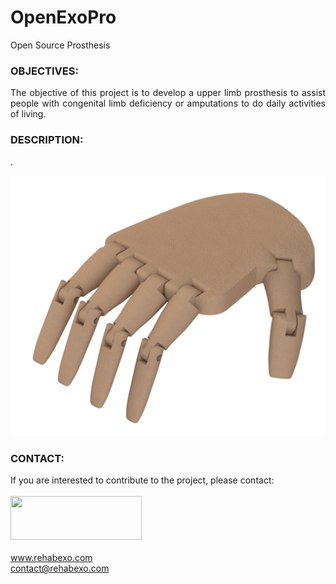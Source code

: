 # OpenExoPro
Open Source Prosthesis

### OBJECTIVES:
<P align="justify"> The objective of this project is to develop a upper limb prosthesis to assist people with congenital limb deficiency or amputations to do daily activities of living.

### DESCRIPTION:
<P align="justify"> .

![CAD-File](https://github.com/RehabExo/OpenExoPro/blob/main/CAD.JPG)

### CONTACT:
If you are interested to contribute to the project, please contact: <br/>  
<img src="https://github.com/RehabExo/OpenExoAmp/blob/main/RehabExo_web.jpeg" width="210" height="70"> <br/>  
www.rehabexo.com <br/>
contact@rehabexo.com <br/>
